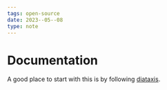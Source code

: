 ```yaml
---
tags: open-source
date: 2023--05--08
type: note
---
```


# Documentation

A good place to start with this is by following [diataxis](https://diataxis.fr/tutorials/).
